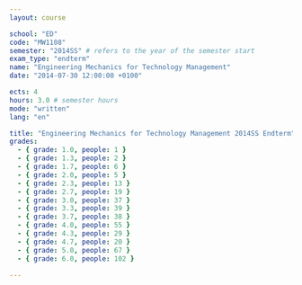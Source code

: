```yaml
---
layout: course

school: "ED"
code: "MW1108"
semester: "2014SS" # refers to the year of the semester start
exam_type: "endterm"
name: "Engineering Mechanics for Technology Management"
date: "2014-07-30 12:00:00 +0100"

ects: 4
hours: 3.0 # semester hours
mode: "written"
lang: "en"

title: "Engineering Mechanics for Technology Management 2014SS Endterm"
grades:
  - { grade: 1.0, people: 1 }
  - { grade: 1.3, people: 2 }
  - { grade: 1.7, people: 6 }
  - { grade: 2.0, people: 5 }
  - { grade: 2.3, people: 13 }
  - { grade: 2.7, people: 19 }
  - { grade: 3.0, people: 37 }
  - { grade: 3.3, people: 39 }
  - { grade: 3.7, people: 38 }
  - { grade: 4.0, people: 55 }
  - { grade: 4.3, people: 29 }
  - { grade: 4.7, people: 20 }
  - { grade: 5.0, people: 67 }
  - { grade: 6.0, people: 102 }

---
```



